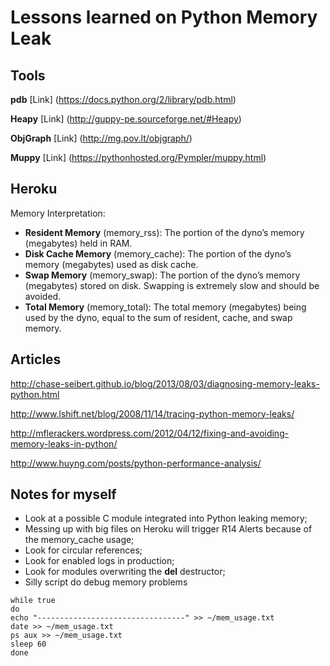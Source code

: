 Lessons learned on Python Memory Leak
=======

Tools
-----------

**pdb** [Link] (https://docs.python.org/2/library/pdb.html)

**Heapy** [Link] (http://guppy-pe.sourceforge.net/#Heapy)

**ObjGraph** [Link] (http://mg.pov.lt/objgraph/)

**Muppy** [Link] (https://pythonhosted.org/Pympler/muppy.html)

Heroku
-----------
 
Memory Interpretation:

* **Resident Memory** (memory_rss): The portion of the dyno’s memory (megabytes) held in RAM.
* **Disk Cache Memory** (memory_cache): The portion of the dyno’s memory (megabytes) used as disk cache.
* **Swap Memory** (memory_swap): The portion of the dyno’s memory (megabytes) stored on disk. Swapping is extremely slow and should be avoided.
* **Total Memory** (memory_total): The total memory (megabytes) being used by the dyno, equal to the sum of resident, cache, and swap memory.

Articles
-----------
http://chase-seibert.github.io/blog/2013/08/03/diagnosing-memory-leaks-python.html

http://www.lshift.net/blog/2008/11/14/tracing-python-memory-leaks/

http://mflerackers.wordpress.com/2012/04/12/fixing-and-avoiding-memory-leaks-in-python/

http://www.huyng.com/posts/python-performance-analysis/

Notes for myself
-----------

* Look at a possible C module integrated into Python leaking memory;
* Messing up with big files on Heroku will trigger R14 Alerts because of the memory_cache usage;
* Look for circular references;
* Look for enabled logs in production;
* Look for modules overwriting the __del__ destructor;
* Silly script do debug memory problems
```
while true
do
echo "---------------------------------" >> ~/mem_usage.txt
date >> ~/mem_usage.txt
ps aux >> ~/mem_usage.txt
sleep 60
done
```

